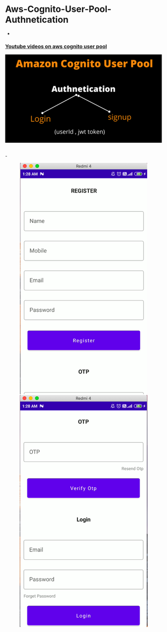 # Aws-Cognito-User-Pool-Authnetication
-

<h3> <a href="https://youtube.com/playlist?list=PL4EnMCc01RC3MTaWoLWUnMxVZ61B5ZPVN"> Youtube videos on aws cognito user pool </a> </h3>


<p align=center>
<img src="app/src/main/res/drawable/header.png"/>
</p>

<br/>
-
<p align=center>
<img src="app/src/main/res/drawable/one.png"/>
<img src="app/src/main/res/drawable/two.png"/>
</p>
